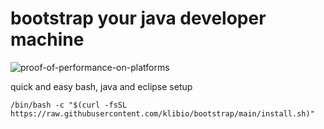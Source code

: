 # bootstrap your java developer machine

![proof-of-performance-on-platforms](https://github.com/klibio/bootstrap/actions/workflows/main.yml/badge.svg)

quick and easy bash, java and eclipse setup

```/bin/bash
/bin/bash -c "$(curl -fsSL https://raw.githubusercontent.com/klibio/bootstrap/main/install.sh)"
```
